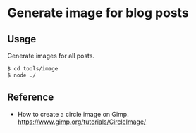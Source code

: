 # Generate image for blog posts

## Usage

Generate images for all posts.

```bash
$ cd tools/image
$ node ./
```

## Reference

- How to create a circle image on Gimp.
  https://www.gimp.org/tutorials/CircleImage/